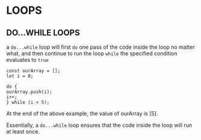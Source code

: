 # LOOPS

## DO...WHILE LOOPS

a `do...while` loop will first `do` one pass of the code inside the loop no matter what, and then continue to run the loop `while` the specified condition evaluates to `true`

    const ourArray = [];
    let i = 0;

    do {
    ourArray.push(i);
    i++;
    } while (i < 5);

At the end of the above example, the value of ourArray is [5]. 

Essentially, a `do...while` loop ensures that the code inside the loop will run at least once.